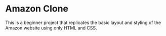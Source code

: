 <h1>Amazon Clone</h1>
This is a beginner project that replicates the basic layout and styling of the Amazon website using only HTML and CSS.
